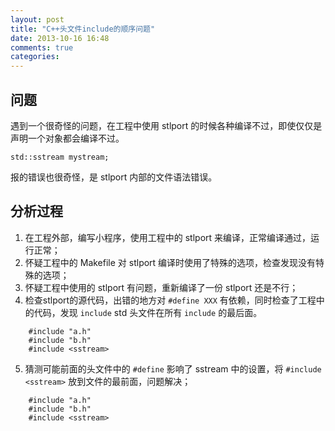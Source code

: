 ```yaml
---
layout: post
title: "C++头文件include的顺序问题"
date: 2013-10-16 16:48
comments: true
categories: 
---
```


问题
----
遇到一个很奇怪的问题，在工程中使用 stlport 的时候各种编译不过，即使仅仅是声明一个对象都会编译不过。
```
std::sstream mystream;
```
报的错误也很奇怪，是 stlport 内部的文件语法错误。

分析过程
----
1. 在工程外部，编写小程序，使用工程中的 stlport 来编译，正常编译通过，运行正常；
2. 怀疑工程中的 Makefile 对 stlport 编译时使用了特殊的选项，检查发现没有特殊的选项；
3. 怀疑工程中使用的 stlport 有问题，重新编译了一份 stlport 还是不行；
4. 检查stlport的源代码，出错的地方对 `#define XXX` 有依赖，同时检查了工程中的代码，发现 `include` std 头文件在所有 `include` 的最后面。
```
    #include "a.h"
    #include "b.h"
    #include <sstream>
```

5. 猜测可能前面的头文件中的 `#define` 影响了 sstream 中的设置，将 `#include <sstream>` 放到文件的最前面，问题解决；

```
    #include "a.h"
    #include "b.h"
    #include <sstream>
```


